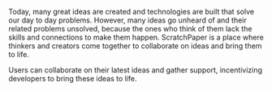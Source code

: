 Today, many great ideas are created and technologies are built that solve our day to day problems. However, many ideas go unheard of and their related problems unsolved, because the ones who think of them lack the skills and connections to make them happen. ScratchPaper is a place where thinkers and creators come together to collaborate on ideas and bring them to life.

Users can collaborate on their latest ideas and gather support, incentivizing developers to bring these ideas to life.
